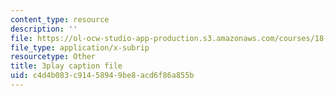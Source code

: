 ```yaml
---
content_type: resource
description: ''
file: https://ol-ocw-studio-app-production.s3.amazonaws.com/courses/18-01sc-single-variable-calculus-fall-2010/c4d4b083c91458949be8acd6f86a855b_7K1sB05pE0A.vtt
file_type: application/x-subrip
resourcetype: Other
title: 3play caption file
uid: c4d4b083-c914-5894-9be8-acd6f86a855b
---
```

